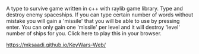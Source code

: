 A type to survive game written in c++ with raylib game library.
Type and destroy enemy spaceships. If you can type certain number of words without mistake you will gain a 'missile' that you will be able to use by pressing enter. 
You can only gain one 'missile' per level and it will destroy 'level' number of ships for you.
Click here to play this in your browser.

https://mksaadi.github.io/KeyWars-Web/
